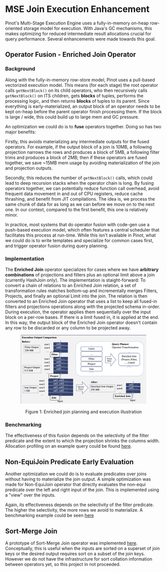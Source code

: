 # MSE Join Execution Enhancement

Pinot's Multi-Stage Execution Engine uses a fully-in-memory on-heap row-oriented storage model for execution. With 
Java's GC mechanisms, this makes optimizing for reduced intermediate result allocations crucial for query performance. 
Several enhancements were made towards this goal.

## Operator Fusion - Enriched Join Operator

### Background

Along with the fully-in-memory row-store model, Pinot uses a pull-based vectorized execution model. 
This means (for each stage) the root operator calls `getNextBlock()` on its child operators, 
who then recursively calls `getNextBlock()` on ITS children, gets **blocks** of tuples, performs the processing logic, 
and then returns **blocks** of tuples to its parent. Since everything is early-materialized, an output block of an 
operator needs to be kept on-heap before the parent operator finish processing them. If the block is large / wide, 
this could build up to large mem and GC pressure.

An optimization we could do is to **fuse** operators together. Doing so has two major benefits:

Firstly, this avoids materializing any intermediate outputs for the fused operators. For example, if the output block of a join
is 10MB, a following projection narrows the rows and produces a block of 5MB, a following filter trims and produces a block of 2MB; 
then if these operators are fused together, we save ~15MB mem usage by avoiding materialization of the join and projection outputs.

Secondly, this reduces the number of `getNextBlock()` calls, which could lead to deep recursion stacks when the operator chain is long.
By fusing operators together, we can potentially reduce function call overhead, avoid frequent data movement in and out of CPU registers, 
reduce cache thrashing, and benefit from JIT compilations. The idea is, we process the same chunk of data for as long as we can 
before we move on to the next one. In our context, compared to the first benefit, this one is relatively minor.

In practice, most systems that do operator fusion with code-gen use a push-based execution model, which often features a central 
scheduler that facilitates this process at run-time. While this isn't available in Pinot, what we could do is to write templates and 
specialize for common cases first, and trigger operator fusion during query planning.

### Implementation

The **Enriched Join** operator specializes for cases where we have **arbitrary combinations** of projections and filters plus an optional limit above
a join (currently HashJoin only). The implementation is staight-forward: To convert a chain of relations to an Enriched Join relation, a set of transformation rules matches bottom-up and incrementally merges Filters, Projects, and finally an optional Limit into the join. The relation is then converted to an Enriched Join operator that uses a list to keep all fused-in filters and projections 
operations along with the projected schema in-order. During execution, the operator applies them sequentially over the input block on a per-row bases. If there is a limit fused in, it is applied at the end. 
In this way, the output block of the Enriched Join operator doesn't contain any row to be discarded or any column to be projected away.

<div align="center">
    <img src="../resources/enriched-join.png" alt="Enriched join illustration" width="80%">
    <p>Figure 1: Enriched join planning and execution illustration</p>
</div>


### Benchmarking

The effectiveness of this fusion depends on the selectivity of the filter predicate and the extent to which the projection shrinks the 
columns width. Allocation profiling on an example query could be found [here](https://github.com/apache/pinot/pull/16123).

## Non-EquiJoin Predicate Early Evaluation

Another optimization we could do is to evaluate predicates over joins without having to materialize the join output. A simple optimization was made 
for Non-EquiJoin operator that directly evaluates the non-equi predicate over the left and right input of the join. This is implemented using a "view" 
over the inputs.

Again, its effectiveness depends on the selectivity of the filter predicate. The higher the selectivity, the more rows we avoid to materialize. 
A benchmarking example could be seen [here](https://github.com/apache/pinot/pull/16152)

## Sort-Merge Join

A prototype of Sort-Merge Join operator was implemented [here](https://github.com/apache/pinot/pull/16213). Conceptually, this is useful when the inputs are 
sorted on a superset of join keys or the desired output requires sort on a subset of the join keys. However we do not have the infrastructure for sort collation 
information between operators yet, so this project in not proceeded.


